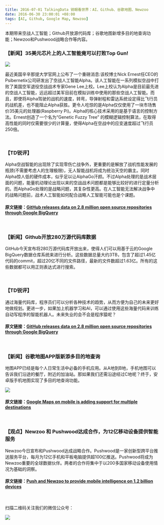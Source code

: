 ```yaml
---
title: 2016-07-01 TalkingData 锐眼看世界：AI、Github、谷歌地图、Newzoo
date: 2016-06-30 23:00:01 +08:00
tags: [AI, Github, Google Map, Newzoo]
---
```


本期带来空战人工智能；Github开放源代码库；谷歌地图新增多目的地查询功能；Newzoo和Pushwood战略合作等内容。

### 【新闻】35美元芯片上的人工智能竟可以打败Top Gun!

![](http://i4.piimg.com/567952/51e69c188e55d9e8.jpg)

最近美国辛辛那提大学官网上公布了一个重磅消息:该校博士Nick Ernest任CEO的Psibernetix公司研发出了空战人工智能Alpha。该人工智能在一系列模拟空战中打败了美国空军退役空战战术专家Gene Lee上校。Lee上校认为Alpha是目前最先进的空战人工智能，远远超过美军目前在模拟训练中使用的那些空战人工智能。而且，即使将Alpha驾驶的战机的速度，转弯，导弹射程和雷达系统设定得比飞行员的战机差，也不能阻止Alpha获胜。更令人吃惊的是Alpha仅仅使用了一块市场售价35美元的处理器(Raspberry Pi)。Alpha的核心技术采用的是基于语言的控制方法。Ernest创造了一个名为“Genetic Fuzzy Tree” 的模糊逻辑控制算法，在取得高性能的同时仅需要很少的计算量，使得Alpha在空战中的应变速度超过飞行员250倍。

<br>

### 【TD锐评】

Alpha空战智能的出现除了实现零伤亡战争外，更重要的是解放了战机性能发展的瓶颈(不需要考虑人的生理极限)，无人智能战机将成为统治天空的霸主。同时Alpha惊人低的硬件成本，似乎足以让AlphaGo汗颜。不过Alpha处理的是战术层面的问题，能量机动理论出现以来的空战战术问题都是能够比较好的进行定量分析的。而AlphaGo处理的是战略问题，其复杂性更高。在人工智能无法解决战争中的战略问题前，战术人工智能如何配合战略人工智能可能也是个课题。


#### 原文链接：[GitHub releases data on 2.8 million open source repositories through Google BigQuery](http://venturebeat.com/2016/06/29/github-releases-data-on-2-8-million-open-source-repositories-through-google-bigquery/)

<br>

### 【新闻】Github开放280万源代码库数据

GitHub今天宣布将280万源代码库开放出来，使得人们可以用基于云的Google BigQuery数据仓库系统来进行分析。这些数据总量大约3TB，包含了超过1.45亿代码的commit，超过20亿不同的文件路径，最新的文件数超过1.63亿。所有的这些数据都可以用正则表达式进行搜索。

<br>

### 【TD锐评】

通过海量代码库，程序员们可以分析各种技术的趋势，从而方便为自己的未来更好地做规划。更进一步，如果加上机器学习和AI，可以通过使用这些海量代码来训练自动写程序的智能机器人。未来失业的会不会是程序猿呢？

#### 原文链接：[GitHub releases data on 2.8 million open source repositories through Google BigQuery](http://venturebeat.com/2016/06/29/github-releases-data-on-2-8-million-open-source-repositories-through-google-bigquery/)

<br>

### 【新闻】谷歌地图APP版新添多目的地查询

地图APP已经是每个人日常生活中必备的手机应用。从A地到B地，手机地图可以告诉我们沿途的餐厅，附近的加油站。那如果我们还需沿途经过C地呢？终于，安卓版手机地图实现了多目的地查询功能。

![](http://i4.piimg.com/567952/30064bad5d9d347d.png)

#### 原文链接：[Google Maps on mobile is adding support for multiple destinations](http://www.theverge.com/2016/6/29/12060682/google-maps-android-app-multiple-destinations?utm_campaign=theverge&utm_content=chorus&utm_medium=social&utm_source=twitter)

<br>

### 【观点】Newzoo 和 Pushwood达成合作，为12亿移动设备提供智能服务

Newzoo今日宣布和Pushwood达成战略合作。Pushwood是一家创新型跨平台推送服务平台，每月为12亿手机和平板电脑提供超100亿推送。Pushwood将成为Newzoo重要的全球数据伙伴。两者的合作将集中于以200多国家移动设备使用情况为基础的洞察。

#### 原文链接：[Push and Newzoo to provide mobile intelligence on 1.2 billion devices](https://newzoo.com/news/pushwoosh-newzoo-partner-to-provide-mobile-device-intelligence/)

<br>



扫描二维码关注我们的微信公众号：

![](http://i4.piimg.com/567416/1af49587243f643f.jpg)
